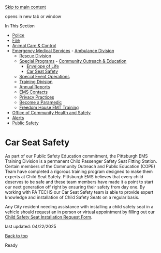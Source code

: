 [Skip to main content](https://www.pittsburghpa.gov/Safety/Emergency-Medical-Services/Special-Programs/Car-Seat-Safety#main-content)

opens in new tab or window

In This Section

- [Police](https://www.pittsburghpa.gov/Safety/Police)
- [Fire](https://www.pittsburghpa.gov/Safety/Fire)
- [Animal Care & Control](https://www.pittsburghpa.gov/Safety/Animal-Care-Control)
- [Emergency Medical Services](https://www.pittsburghpa.gov/Safety/Emergency-Medical-Services)  - [Ambulance Division](https://www.pittsburghpa.gov/Safety/Emergency-Medical-Services/Ambulance-Division)
  - [Rescue Division](https://www.pittsburghpa.gov/Safety/Emergency-Medical-Services/Rescue-Division)
  - [Special Programs](https://www.pittsburghpa.gov/Safety/Emergency-Medical-Services/Special-Programs)    - [Community Outreach & Education](https://www.pittsburghpa.gov/Safety/Emergency-Medical-Services/Special-Programs/Community-Outreach-Education)
    - [Envelope of Life](https://www.pittsburghpa.gov/Safety/Emergency-Medical-Services/Special-Programs/Envelope-of-Life)
    - [Car Seat Safety](https://www.pittsburghpa.gov/Safety/Emergency-Medical-Services/Special-Programs/Car-Seat-Safety)
  - [Special Event Operations](https://www.pittsburghpa.gov/Safety/Emergency-Medical-Services/Special-Event-Operations)
  - [Training Division](https://www.pittsburghpa.gov/Safety/Emergency-Medical-Services/Training-Division)
  - [Annual Reports](https://www.pittsburghpa.gov/Safety/Emergency-Medical-Services/Annual-Reports)
  - [EMS Contacts](https://www.pittsburghpa.gov/Safety/Emergency-Medical-Services/EMS-Contacts)
  - [Privacy Practices](https://www.pittsburghpa.gov/Safety/Emergency-Medical-Services/Privacy-Practices)
  - [Become a Paramedic](https://www.pittsburghpa.gov/Safety/Emergency-Medical-Services/Become-a-Paramedic)
  - [Freedom House EMT Training](https://www.pittsburghpa.gov/Safety/Emergency-Medical-Services/Freedom-House-EMT-Training)
- [Office of Community Health and Safety](https://www.pittsburghpa.gov/Safety/Office-of-Community-Health-and-Safety)
- [Alerts](https://www.pittsburghpa.gov/Safety/Alerts)
- [Public Safety](https://www.pittsburghpa.gov/Safety/Public-Safety)

# Car Seat Safety

As part of our Public Safety Education commitment, the Pittsburgh EMS Training Division is a permanent Child Passenger Safety Seat Fitting Station. Certain members of the Community Outreach and Public Education (COPE) Team have completed a rigorous training program designed to make them experts at Child Seat Safety. Pittsburgh EMS believes that every child deserves to be safe and these team members have made it a point to start our next generation off right by ensuring their safety from day one. By working with PA TECHS our Car Seat Safety team is able to provide expert knowledge and installation of Child Safety Seats on a regular basis.

Any City resident needing assistance with installing a child safety seat in a vehicle should request an in person or virtual appointment by filling out our [Child Safety Seat Installation Request Form](https://forms.office.com/Pages/ResponsePage.aspx?id=F3n09QTJaEORINMnzxdVkVAi2LBfjHJOiFoOZlHn8uBURU1ZSEtIOU0zNDFCTVdLNDJRVUhJWjVaTC4u).

last updated: 04/22/2025

[Back to top](https://www.pittsburghpa.gov/Safety/Emergency-Medical-Services/Special-Programs/Car-Seat-Safety#body-top)

Ready
